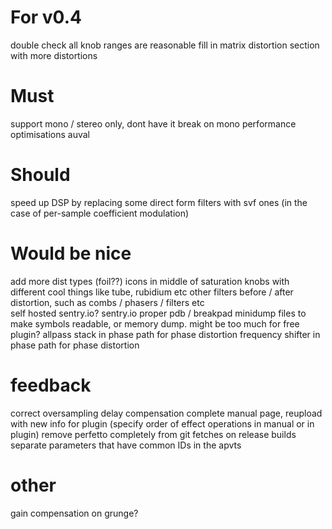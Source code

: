 # For v0.4

double check all knob ranges are reasonable
fill in matrix distortion section with more distortions

# Must

support mono / stereo only, dont have it break on mono
performance optimisations
auval

# Should

speed up DSP by replacing some direct form filters with svf ones (in the case of per-sample coefficient modulation)

# Would be nice

add more dist types (foil??)
icons in middle of saturation knobs with different cool things like tube, rubidium etc
other filters before / after distortion, such as combs / phasers / filters etc  
self hosted sentry.io?
sentry.io proper pdb / breakpad minidump files to make symbols readable, or memory dump. might be too much for free plugin?
allpass stack in phase path for phase distortion
frequency shifter in phase path for phase distortion

# feedback 

correct oversampling delay compensation
complete manual page, reupload with new info for plugin (specify order of effect operations in manual or in plugin)
remove perfetto completely from git fetches on release builds
separate parameters that have common IDs in the apvts

# other
gain compensation on grunge?